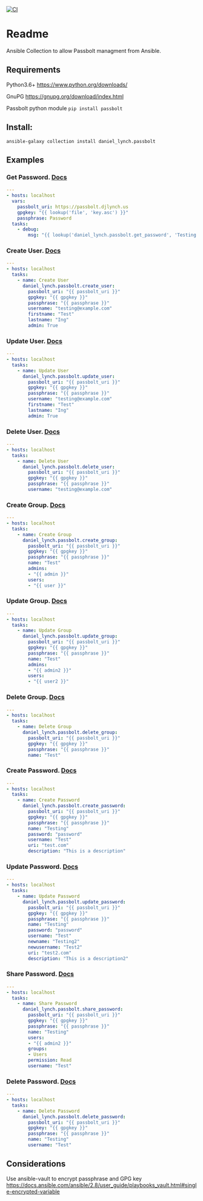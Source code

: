 [![CI](https://github.com/daniel-lynch/daniel_lynch.passbolt/actions/workflows/ansible-test.yml/badge.svg?branch=main)](https://github.com/daniel-lynch/daniel_lynch.passbolt/actions/workflows/ansible-test.yml)
# Readme
Ansible Collection to allow Passbolt managment from Ansible.

## Requirements
Python3.6+ https://www.python.org/downloads/

GnuPG https://gnupg.org/download/index.html

Passbolt python module `pip install passbolt`



## Install:
`ansible-galaxy collection install daniel_lynch.passbolt`

## Examples

### Get Password. [Docs](docs/build/html/lookup/get_password.html)
```yaml
---
- hosts: localhost
  vars:
    passbolt_uri: https://passbolt.djlynch.us
    gpgkey: "{{ lookup('file', 'key.asc') }}"
    passphrase: Password
  tasks:
    - debug:
        msg: "{{ lookup('daniel_lynch.passbolt.get_password', 'Testing', gpgkey=gpgkey, passphrase=passphrase, passbolt_uri=passbolt_uri) }}"
```

### Create User. [Docs](docs/build/html/modules/create_user.html)
```yaml
---
- hosts: localhost
  tasks:
    - name: Create User
      daniel_lynch.passbolt.create_user:
        passbolt_uri: "{{ passbolt_uri }}"
        gpgkey: "{{ gpgkey }}"
        passphrase: "{{ passphrase }}"
        username: "testing@example.com"
        firstname: "Test"
        lastname: "Ing"
        admin: True
```

### Update User. [Docs](docs/build/html/modules/update_user.html)
```yaml
---
- hosts: localhost
  tasks:
    - name: Update User
      daniel_lynch.passbolt.update_user:
        passbolt_uri: "{{ passbolt_uri }}"
        gpgkey: "{{ gpgkey }}"
        passphrase: "{{ passphrase }}"
        username: "testing@example.com"
        firstname: "Test"
        lastname: "Ing"
        admin: True
```

### Delete User. [Docs](docs/build/html/modules/delete_user.html)
```yaml
---
- hosts: localhost
  tasks:
    - name: Delete User
      daniel_lynch.passbolt.delete_user:
        passbolt_uri: "{{ passbolt_uri }}"
        gpgkey: "{{ gpgkey }}"
        passphrase: "{{ passphrase }}"
        username: "testing@example.com"
```

### Create Group. [Docs](docs/build/html/modules/create_group.html)
```yaml
---
- hosts: localhost
  tasks:
    - name: Create Group
      daniel_lynch.passbolt.create_group:
        passbolt_uri: "{{ passbolt_uri }}"
        gpgkey: "{{ gpgkey }}"
        passphrase: "{{ passphrase }}"
        name: "Test"
        admins:
        - "{{ admin }}"
        users:
        - "{{ user }}"
```

### Update Group. [Docs](docs/build/html/modules/update_group.html)
```yaml
---
- hosts: localhost
  tasks:
    - name: Update Group
      daniel_lynch.passbolt.update_group:
        passbolt_uri: "{{ passbolt_uri }}"
        gpgkey: "{{ gpgkey }}"
        passphrase: "{{ passphrase }}"
        name: "Test"
        admins:
        - "{{ admin2 }}"
        users:
        - "{{ user2 }}"
```

### Delete Group. [Docs](docs/build/html/modules/delete_group.html)
```yaml
---
- hosts: localhost
  tasks:
    - name: Delete Group
      daniel_lynch.passbolt.delete_group:
        passbolt_uri: "{{ passbolt_uri }}"
        gpgkey: "{{ gpgkey }}"
        passphrase: "{{ passphrase }}"
        name: "Test"
```

### Create Password. [Docs](docs/build/html/modules/create_password.html)
```yaml
---
- hosts: localhost
  tasks:
    - name: Create Password
      daniel_lynch.passbolt.create_password:
        passbolt_uri: "{{ passbolt_uri }}"
        gpgkey: "{{ gpgkey }}"
        passphrase: "{{ passphrase }}"
        name: "Testing"
        password: "password"
        username: "Test"
        uri: "test.com"
        description: "This is a description"
```

### Update Password. [Docs](docs/build/html/modules/update_password.html)
```yaml
---
- hosts: localhost
  tasks:
    - name: Update Password
      daniel_lynch.passbolt.update_password:
        passbolt_uri: "{{ passbolt_uri }}"
        gpgkey: "{{ gpgkey }}"
        passphrase: "{{ passphrase }}"
        name: "Testing"
        password: "password"
        username: "Test"
        newname: "Testing2"
        newusername: "Test2"
        uri: "test2.com"
        description: "This is a description2"
```

### Share Password. [Docs](docs/build/html/modules/share_password.html)
```yaml
---
- hosts: localhost
  tasks:
    - name: Share Password
      daniel_lynch.passbolt.share_password:
        passbolt_uri: "{{ passbolt_uri }}"
        gpgkey: "{{ gpgkey }}"
        passphrase: "{{ passphrase }}"
        name: "Testing"
        users:
        - "{{ admin2 }}"
        groups:
        - Users
        permission: Read
        username: "Test"
```

### Delete Password. [Docs](docs/build/html/modules/delete_password.html)
```yaml
---
- hosts: localhost
  tasks:
    - name: Delete Password
      daniel_lynch.passbolt.delete_password:
        passbolt_uri: "{{ passbolt_uri }}"
        gpgkey: "{{ gpgkey }}"
        passphrase: "{{ passphrase }}"
        name: "Testing"
        username: "Test"
```

## Considerations
Use ansible-vault to encrypt passphrase and GPG key https://docs.ansible.com/ansible/2.8/user_guide/playbooks_vault.html#single-encrypted-variable
